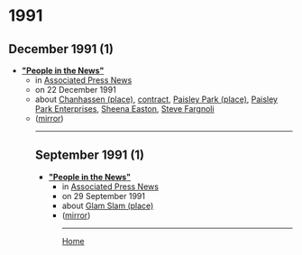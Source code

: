# 1991

## December 1991 (1)

 - [**"People in the News"**](https://apnews.com/df4748de657e2a79a5ec74214a26f279)<ul><li>in [Associated Press News](https://apnews.com/)</li><li>on 22 December 1991</li><li>about [Chanhassen (place)](../../topics/place/chanhassen/index.md), [contract](../../topics/contract/index.md), [Paisley Park (place)](../../topics/place/paisley-park/index.md), [Paisley Park Enterprises](../../topics/paisley-park-enterprises/index.md), [Sheena Easton](../../topics/sheena-easton/index.md), [Steve Fargnoli](../../topics/steve-fargnoli/index.md)</li><li>([mirror](https://web.archive.org/web/*/https://apnews.com/df4748de657e2a79a5ec74214a26f279))</li><ul>

----

## September 1991 (1)

 - [**"People in the News"**](https://apnews.com/ead94f8086f35ea0b95cd202d06b49b5)<ul><li>in [Associated Press News](https://apnews.com/)</li><li>on 29 September 1991</li><li>about [Glam Slam (place)](../../topics/place/glam-slam/index.md)</li><li>([mirror](https://web.archive.org/web/*/https://apnews.com/ead94f8086f35ea0b95cd202d06b49b5))</li><ul>

----

[Home](../index.md)
